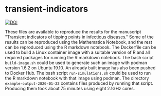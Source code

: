 # transient-indicators

[![DOI](https://zenodo.org/badge/235404395.svg)](https://zenodo.org/badge/latestdoi/235404395)

These files are available to reproduce the results for the manuscript
"Transient indicators of tipping points in infectious diseases." Some
of the results can be reproduced using the Mathematica Notebook, and
the rest can be reproduced using the R markdown notebook. The
Dockerfile can be used to build a Linux container image with a
suitable version of R and all required packages for running the R
markdown notebook. The bash script `build-image.sh` could be used to
generate such an image with podman version 1.6.2 on Ubuntu 19.10. An
already built image has also been pushed to Docker Hub. The bash
script `run-simulations.sh` could be used to run the R markdown
notebook with that image using podman. The directory
`example-output-2020-01-22` contains files produced by running that
script. Producing them took about 75 minutes using eight 2.1GHz cores.

